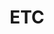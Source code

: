 ---
title: "ETC" # 카테고리 이름
layout: category
permalink: /categories/etc/ # url
author_profile: true
taxonomy: ETC
sidebar:
    nav: "categories"
---